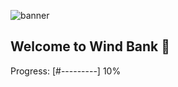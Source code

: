 ![banner](https://github.com/henriquemtn/wind-bank/assets/92762031/34c50774-f272-45a6-9559-222face65ebe)
## Welcome to Wind Bank 👋

Progress: [#---------] 10%
